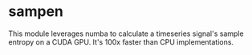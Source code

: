 # sampen
This module leverages numba to calculate a timeseries signal's sample entropy on a CUDA GPU. It's 100x faster than CPU implementations. 
